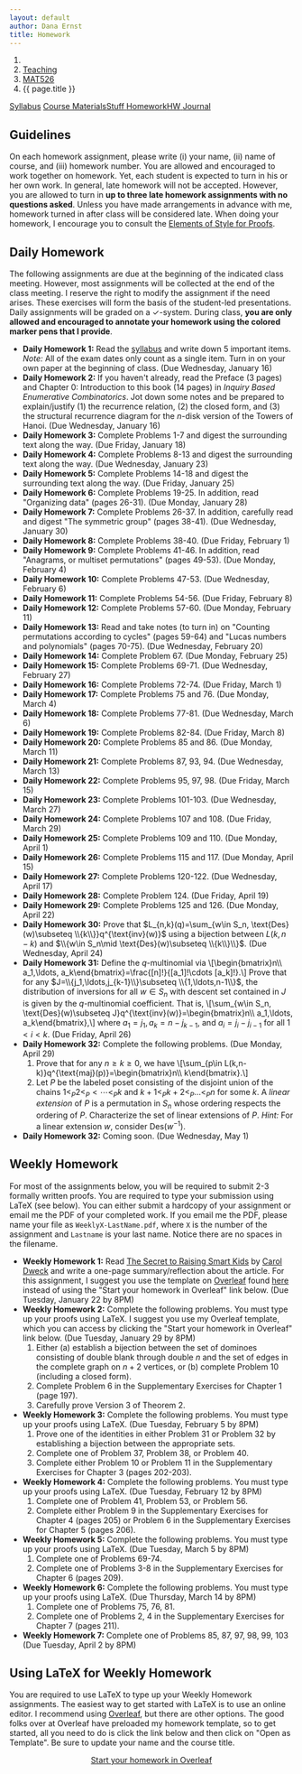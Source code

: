 ```yaml
---
layout: default
author: Dana Ernst
title: Homework
---
```


<ol class="breadcrumb">
  <li><a href="/"><i class="fa fa-home"></i></a></li>
  <li><a href="/teaching/">Teaching</a></li>
  <li><a href="/teaching/mat526s19">MAT526</a></li>
  <li class="active">{{ page.title }}</li>
</ol>

<div class="row">
<div class="col-xs-12">
<div class="btn-group btn-group-justified">
<a class="btn btn-default btn-success" href="{{site.baseurl}}/teaching/mat526s19/syllabus/">Syllabus</a>
<a class="btn btn-default btn-primary" href="{{site.baseurl}}/teaching/mat526s19/materials/">
<span class="hidden-xs">Course Materials</span><span class="visible-xs">Stuff</span>
</a>
<a class="btn btn-default btn-warning" href="{{site.baseurl}}/teaching/mat526s19/homework/">
<span class="hidden-xs">Homework</span><span class="visible-xs">HW</span>
</a>
<a class="btn btn-default btn-info" href="{{site.baseurl}}/teaching/mat526s19/journal/">Journal</a>
</div>
</div>
</div>

## Guidelines ##
On each homework assignment, please write (i) your name, (ii) name of course, and (iii) homework number. You are allowed and encouraged to work together on homework. Yet, each student is expected to turn in his or her own work. In general, late homework will not be accepted. However, you are allowed to turn in **up to three late homework assignments with no questions asked**. Unless you have made arrangements in advance with me, homework turned in after class will be considered late. When doing your homework, I encourage you to consult the [Elements of Style for Proofs]({{site.baseurl}}/teaching/ElementsOfStyle.pdf).

## Daily Homework ##
The following assignments are due at the beginning of the indicated class meeting. However, most assignments will be collected at the end of the class meeting.  I reserve the right to modify the assignment if the need arises.  These exercises will form the basis of the student-led presentations.  Daily assignments will be graded on a $\checkmark$-system.  During class, **you are only allowed and encouraged to annotate your homework using the colored marker pens that I provide**.

- **Daily Homework 1:** Read the [syllabus]({{site.baseurl}}/teaching/mat526s19/syllabus/) and write down 5 important items.  *Note:*  All of the exam dates only count as a single item.  Turn in on your own paper at the beginning of class. (Due Wednesday, January 16)
- **Daily Homework 2:** If you haven't already, read the Preface (3 pages) and Chapter 0: Introduction to this book (14 pages) in *Inquiry Based Enumerative Combinatorics*. Jot down some notes and be prepared to explain/justify (1) the recurrence relation, (2) the closed form, and (3) the structural recurrence diagram for the $n$-disk version of the Towers of Hanoi. (Due Wednesday, January 16)
- **Daily Homework 3:** Complete Problems 1-7 and digest the surrounding text along the way. (Due Friday, January 18)
- **Daily Homework 4:** Complete Problems 8-13 and digest the surrounding text along the way. (Due Wednesday, January 23)
- **Daily Homework 5:** Complete Problems 14-18 and digest the surrounding text along the way. (Due Friday, January 25)
- **Daily Homework 6:** Complete Problems 19-25. In addition, read "Organizing data" (pages 26-31). (Due Monday, January 28)
- **Daily Homework 7:** Complete Problems 26-37. In addition, carefully read and digest "The symmetric group" (pages 38-41). (Due Wednesday, January 30)
- **Daily Homework 8:** Complete Problems 38-40. (Due Friday, February 1)
- **Daily Homework 9:** Complete Problems 41-46. In addition, read "Anagrams, or multiset permutations" (pages 49-53). (Due Monday, February 4)
- **Daily Homework 10:** Complete Problems 47-53. (Due Wednesday, February 6)
- **Daily Homework 11:** Complete Problems 54-56. (Due Friday, February 8)
- **Daily Homework 12:** Complete Problems 57-60. (Due Monday, February 11)
- **Daily Homework 13:** Read and take notes (to turn in) on "Counting permutations according to cycles" (pages 59-64) and "Lucas numbers and polynomials" (pages 70-75). (Due Wednesday, February 20)
- **Daily Homework 14:** Complete Problem 67. (Due Monday, February 25)
- **Daily Homework 15:** Complete Problems 69-71. (Due Wednesday, February 27)
- **Daily Homework 16:** Complete Problems 72-74. (Due Friday, March 1)
- **Daily Homework 17:** Complete Problems 75 and 76. (Due Monday, March 4)
- **Daily Homework 18:** Complete Problems 77-81. (Due Wednesday, March 6)
- **Daily Homework 19:** Complete Problems 82-84. (Due Friday, March 8)
- **Daily Homework 20:** Complete Problems 85 and 86. (Due Monday, March 11)
- **Daily Homework 21:** Complete Problems 87, 93, 94. (Due Wednesday, March 13)
- **Daily Homework 22:** Complete Problems 95, 97, 98. (Due Friday, March 15)
- **Daily Homework 23:** Complete Problems 101-103. (Due Wednesday, March 27)
- **Daily Homework 24:** Complete Problems 107 and 108. (Due Friday, March 29)
- **Daily Homework 25:** Complete Problems 109 and 110. (Due Monday, April 1)
- **Daily Homework 26:** Complete Problems 115 and 117. (Due Monday, April 15)
- **Daily Homework 27:** Complete Problems 120-122. (Due Wednesday, April 17)
- **Daily Homework 28:** Complete Problem 124. (Due Friday, April 19)
- **Daily Homework 29:** Complete Problems 125 and 126. (Due Monday, April 22)
- **Daily Homework 30:** Prove that $L_{n,k}(q)=\sum_{w\in S_n, \text{Des}(w)\subseteq \\{k\\}}q^{\text{inv}(w)}$ using a bijection between $L(k,n-k)$ and $\\{w\in S_n\mid \text{Des}(w)\subseteq \\{k\\}\\}$. (Due Wednesday, April 24)
- **Daily Homework 31:** Define the $q$-multinomial via
\\[\begin{bmatrix}n\\\ a_1,\ldots, a_k\end{bmatrix}=\frac{[n]!}{[a_1]!\cdots [a_k]!}.\\]
Prove that for any $J=\\{j_1,\ldots,j_{k-1}\\}\subseteq \\{1,\ldots,n-1\\}$, the distribution of inversions for all $w\in S_n$ with descent set contained in $J$ is given by the $q$-multinomial coefficient.  That is,
\\[\sum_{w\in S_n, \text{Des}(w)\subseteq J}q^{\text{inv}(w)}=\begin{bmatrix}n\\\ a_1,\ldots, a_k\end{bmatrix},\\]
where $a_1=j_1, a_k=n-j_{k-1}$, and $a_i=j_i-j_{i-1}$ for all $1<i<k$. (Due Friday, April 26)
- **Daily Homework 32:** Complete the following problems. (Due Monday, April 29)
    1. Prove that for any $n\geq k\geq 0$, we have
    \\[\sum_{p\in L(k,n-k)}q^{\text{maj}(p)}=\begin{bmatrix}n\\\ k\end{bmatrix}.\\]
    2. Let $P$ be the labeled poset consisting of the disjoint union of the chains $1<_P 2 <_P <\cdots <_P k$ and $k+1 <_P k+2 <_P \ldots <_P n$ for some $k$. A *linear extension* of $P$ is a permutation in $S_n$ whose ordering respects the ordering of $P$.  Characterize the set of linear extensions of $P$.  *Hint:* For a linear extension $w$, consider $\text{Des}(w^{-1})$.
- **Daily Homework 32:** Coming soon. (Due Wednesday, May 1)

## Weekly Homework ##
For most of the assignments below, you will be required to submit 2-3 formally written proofs. You are required to type your submission using LaTeX (see below).  You can either submit a hardcopy of your assignment or email me the PDF of your completed work. If you email me the PDF, please name your file as <code>WeeklyX-LastName.pdf</code>, where <code>X</code> is the number of the assignment and <code>Lastname</code> is your last name.  Notice there are no spaces in the filename.

- **Weekly Homework 1:** Read <a href="https://www.scientificamerican.com/article/the-secret-to-raising-smart-kids1/">The Secret to Raising Smart Kids</a> by <a href="https://en.wikipedia.org/wiki/Carol_Dweck/">Carol Dweck</a> and write a one-page summary/reflection about the article. For this assignment, I suggest you use the template on <a href="https://www.overleaf.com/">Overleaf</a> found <a href="https://www.overleaf.com/latex/templates/weekly-homework-1-for-reflection-on-the-secret-to-raising-smart-kids/wsqscmkyzrsr">here</a> instead of using the "Start your homework in Overleaf" link below. (Due Tuesday, January 22 by 8PM)
- **Weekly Homework 2:** Complete the following problems. You must type up your proofs using LaTeX.  I suggest you use my Overleaf template, which you can access by clicking the "Start your homework in Overleaf" link below. (Due Tuesday, January 29 by 8PM)
     1. Either (a) establish a bijection between the set of dominoes consisting of double blank through double $n$ and the set of edges in the complete graph on $n+2$ vertices, or (b) complete Problem 10 (including a closed form).
     2. Complete Problem 6 in the Supplementary Exercises for Chapter 1 (page 197).
     3. Carefully prove Version 3 of Theorem 2.
- **Weekly Homework 3:** Complete the following problems. You must type up your proofs using LaTeX. (Due Tuesday, February 5 by 8PM)
     1. Prove one of the identities in either Problem 31 or Problem 32 by establishing a bijection between the appropriate sets.
     2. Complete one of Problem 37, Problem 38, or Problem 40.
     3. Complete either Problem 10 or Problem 11 in the Supplementary Exercises for Chapter 3 (pages 202-203).
 - **Weekly Homework 4:** Complete the following problems. You must type up your proofs using LaTeX. (Due Tuesday, February 12 by 8PM)
     1. Complete one of Problem 41, Problem 53, or Problem 56.
     2. Complete either Problem 9 in the Supplementary Exercises for Chapter 4 (pages 205) or Problem 6 in the Supplementary Exercises for Chapter 5 (pages 206).
- **Weekly Homework 5:** Complete the following problems. You must type up your proofs using LaTeX. (Due Tuesday, March 5 by 8PM)
    1. Complete one of Problems 69-74.
    2. Complete one of Problems 3-8 in the Supplementary Exercises for Chapter 6 (pages 209).
- **Weekly Homework 6:** Complete the following problems. You must type up your proofs using LaTeX. (Due Thursday, March 14 by 8PM)
    1. Complete one of Problems 75, 76, 81.
    2. Complete one of Problems 2, 4 in the Supplementary Exercises for Chapter 7 (pages 211).
- **Weekly Homework 7:** Complete one of Problems 85, 87, 97, 98, 99, 103 (Due Tuesday, April 2 by 8PM)

## Using LaTeX for Weekly Homework ##
You are required to use LaTeX to type up your Weekly Homework assignments. The easiest way to get started with LaTeX is to use an online editor.  I recommend using [Overleaf](https://overleaf.com), but there are other options.  The good folks over at Overleaf have preloaded my homework template, so to get started, all you need to do is click the link below and then click on "Open as Template". Be sure to update your name and the course title.

<center>
<a href="https://www.overleaf.com/latex/templates/weekly-homework-x/cbpdxbqknrvq" class="btn btn-primary btn-lg" role="button">Start your homework in Overleaf</a>
</center>

<br>
